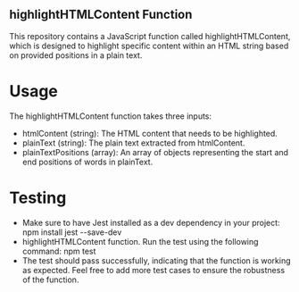 ## highlightHTMLContent Function
This repository contains a JavaScript function called highlightHTMLContent, which is designed to highlight specific content within an HTML string based on provided positions in a plain text.

# Usage
The highlightHTMLContent function takes three inputs:
- htmlContent (string): The HTML content that needs to be highlighted.
- plainText (string): The plain text extracted from htmlContent.
- plainTextPositions (array): An array of objects representing the start and end positions of words in plainText.

# Testing
- Make sure to have Jest installed as a dev dependency in your project:
  npm install jest --save-dev
- highlightHTMLContent function. Run the test using the following command: npm test 
- The test should pass successfully, indicating that the function is working as expected. Feel free to add more test cases to ensure the robustness of the function.
